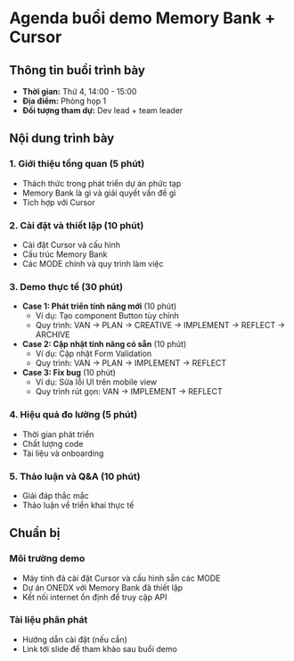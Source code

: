 # Agenda buổi demo Memory Bank + Cursor

## Thông tin buổi trình bày

- **Thời gian:** Thứ 4, 14:00 - 15:00
- **Địa điểm:** Phòng họp 1
- **Đối tượng tham dự:** Dev lead + team leader

## Nội dung trình bày

### 1. Giới thiệu tổng quan (5 phút)

- Thách thức trong phát triển dự án phức tạp
- Memory Bank là gì và giải quyết vấn đề gì
- Tích hợp với Cursor

### 2. Cài đặt và thiết lập (10 phút)

- Cài đặt Cursor và cấu hình
- Cấu trúc Memory Bank
- Các MODE chính và quy trình làm việc

### 3. Demo thực tế (30 phút)

- **Case 1: Phát triển tính năng mới** (10 phút)
  - Ví dụ: Tạo component Button tùy chỉnh
  - Quy trình: VAN → PLAN → CREATIVE → IMPLEMENT → REFLECT → ARCHIVE
- **Case 2: Cập nhật tính năng có sẵn** (10 phút)
  - Ví dụ: Cập nhật Form Validation
  - Quy trình: VAN → PLAN → IMPLEMENT → REFLECT
- **Case 3: Fix bug** (10 phút)
  - Ví dụ: Sửa lỗi UI trên mobile view
  - Quy trình rút gọn: VAN → IMPLEMENT → REFLECT

### 4. Hiệu quả đo lường (5 phút)

- Thời gian phát triển
- Chất lượng code
- Tài liệu và onboarding

### 5. Thảo luận và Q&A (10 phút)

- Giải đáp thắc mắc
- Thảo luận về triển khai thực tế

## Chuẩn bị

### Môi trường demo

- Máy tính đã cài đặt Cursor và cấu hình sẵn các MODE
- Dự án ONEDX với Memory Bank đã thiết lập
- Kết nối internet ổn định để truy cập API

### Tài liệu phân phát

- Hướng dẫn cài đặt (nếu cần)
- Link tới slide để tham khảo sau buổi demo
